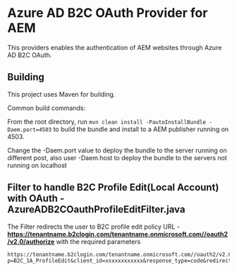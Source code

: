 # Azure AD B2C OAuth Provider for AEM #

This providers enables the authentication of AEM websites through Azure AD B2C OAuth.

## Building ##

This project uses Maven for building. 

Common build commands:

From the root directory, run ``mvn clean install -PautoInstallBundle -Daem.port=4503`` to build the bundle and install to a AEM publisher running on 4503.

Change the -Daem.port value to deploy the bundle to the server running on different post, also user -Daem.host to deploy the bundle to the servers not running on localhost 

## Filter to handle B2C Profile Edit(Local Account) with OAuth - AzureADB2COauthProfileEditFilter.java ##

The Filter redirects the user to B2C profile edit policy URL - **https://tenantname.b2clogin.com/tenantname.onmicrosoft.com//oauth2/v2.0/authorize** with the required parameters

```
https://tenantname.b2clogin.com/tenantname.onmicrosoft.com//oauth2/v2.0/authorize?p=B2C_1A_ProfileEdit&client_id=xxxxxxxxxxxx&response_type=code&redirect_uri=https://localhost/content/wknd/us/en.html/callback/j_security_check&response_mode=query&scope=xxxxxxxxxxxxxxxxxxxx&state=xxxxxxxxxxxxxxxxxxx
```